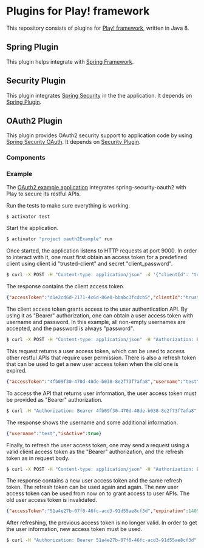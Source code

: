 Plugins for Play! framework
===

This repository consists of plugins for [Play! framework](http://www.playframework.com/), written in Java 8.

Spring Plugin
---

This plugin helps integrate with [Spring Framework](http://projects.spring.io/spring-framework/).

Security Plugin
---

This plugin integrates [Spring Security](http://projects.spring.io/spring-security/) in the the application. It depends on [Spring Plugin](#spring-plugin).

OAuth2 Plugin
---

This plugin provides OAuth2 security support to application code by using [Spring Security OAuth](http://projects.spring.io/spring-security-oauth/). It depends on [Security Plugin](#security-plugin).

### Components

### Example

The [OAuth2 example application](https://github.com/tfeng/play-plugins/tree/master/examples/oauth2) integrates spring-security-oauth2 with Play to secure its restful APIs.

Run the tests to make sure everything is working.

``` bash
$ activator test
```

Start the application.

``` bash
$ activator "project oauth2Example" run
```

Once started, the application listens to HTTP requests at port 9000. In order to interact with it, one must first obtain an access token for a predefined client using client id "trusted-client" and secret "client_password".

``` bash
$ curl -X POST -H "Content-type: application/json" -d '{"clientId": "trusted-client", "clientSecret": "trusted-client-password"}' http://localhost:9000/client/authenticate
```

The response contains the client access token.

``` json
{"accessToken":"d1e2cd6d-2171-4c6d-86e8-bbabc3fcdcb5","clientId":"trusted-client","expiration":1405561925380}
```

The client access token grants access to the user authentication API. By using it as "Bearer" authorization, one can obtain a user access token with username and password. In this example, all non-empty usernames are accepted, and the password is always "password".

``` bash
$ curl -X POST -H "Content-type: application/json" -H "Authorization: Bearer d1e2cd6d-2171-4c6d-86e8-bbabc3fcdcb5" -d '{"username": "test", "password": "password"}' http://localhost:9000/user/authenticate
```

This request returns a user access token, which can be used to access other restful APIs that require user permission. There is also a refresh token that can be used to get a new user access token when the old one is expired.

``` json
{"accessToken":"4fb09f30-470d-48de-b038-8e2f73f7afa8","username":"test","expiration":1405562230945,"refreshToken":"31ea8263-9876-478b-a3a6-c81a7186528a"}
```

To access the API that returns user information, the user access token must be provided as "Bearer" authorization.

``` bash
$ curl -H "Authorization: Bearer 4fb09f30-470d-48de-b038-8e2f73f7afa8" http://localhost:9000/user/get
```

The response shows the username and some additional information.

``` json
{"username":"test","isActive":true}
```

Finally, to refresh the user access token, one may send a request using a valid client access token as the "Bearer" authorization, and the refresh token as in request body.

``` bash
$ curl -X POST -H "Content-type: application/json" -H "Authorization: Bearer d1e2cd6d-2171-4c6d-86e8-bbabc3fcdcb5" -d '{"refreshToken": "31ea8263-9876-478b-a3a6-c81a7186528a"}' http://localhost:9000/user/refresh
```

The response contains a new user access token and the same refresh token. The refresh token can be used again and again. The new user access token can be used from now on to grant access to user APIs. The old user access token is invalidated.

``` json
{"accessToken":"51a4e27b-07f0-46fc-acd3-91d55ae8cf3d","expiration":1405562714483,"refreshToken":"31ea8263-9876-478b-a3a6-c81a7186528a"}
```

After refreshing, the previous access token is no longer valid. In order to get the user information, new access token must be used.

``` bash
$ curl -H "Authorization: Bearer 51a4e27b-07f0-46fc-acd3-91d55ae8cf3d" http://localhost:9000/user/get
```